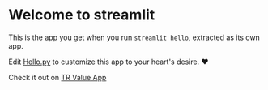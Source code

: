 # Welcome to streamlit

This is the app you get when you run `streamlit hello`, extracted as its own app.

Edit [Hello.py](./Hello.py) to customize this app to your heart's desire. ❤️

Check it out on [TR Value App](https://bookish-waffle-95q6wxr7gjpcpj55-8504.app.github.dev/)
